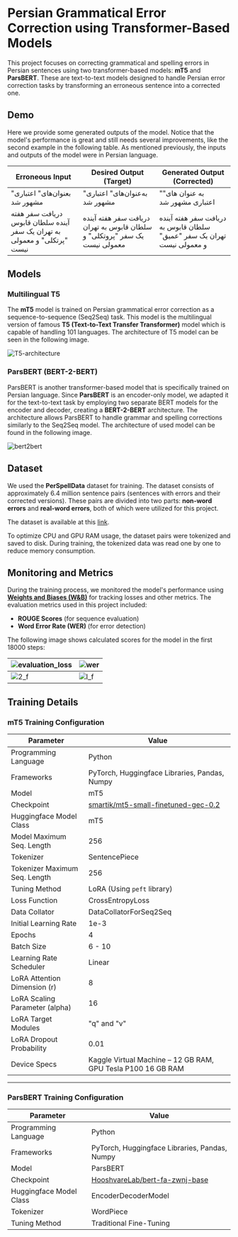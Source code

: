 # Persian Grammatical Error Correction using Transformer-Based Models

This project focuses on correcting grammatical and spelling errors in Persian sentences using two transformer-based models: **mT5** and **ParsBERT**. These are text-to-text models designed to handle Persian error correction tasks by transforming an erroneous sentence into a corrected one.

## Demo
Here we provide some generated outputs of the model. Notice that the model's performance is great and still needs several improvements, like the second example in the following table. As mentioned previously, the inputs and outputs of the model were in Persian language.

|Erroneous Input|Desired Output (Target)|Generated Output (Corrected)|
|--------|--------|--------|
|"بعنوان‌های" اعتباری مشهور شد|"به‌عنوان‌های" اعتباری مشهور شد|"به عنوان های" اعتباری مشهور شد|
|دریافت سفر هفته آینده سلطان قابوس به تهران یک سفر "پرتکلی" و معمولی نیست|دریافت سفر هفته آینده سلطان قابوس به تهران یک سفر "پروتکلی" و معمولی نیست|دریافت سفر هفته آینده سلطان قابوس به تهران یک سفر "عمیق" و معمولی نیست|

## Models

### Multilingual T5
The **mT5** model is trained on Persian grammatical error correction as a sequence-to-sequence (Seq2Seq) task. This model is the multilingual version of famous **T5 (Text-to-Text Transfer Transformer)** model which is capable of handling 101 languages. The architecture of T5 model can be seen in the following image.

![T5-architecture](https://github.com/user-attachments/assets/efb9c5b4-06b3-4e76-a777-8cfb1db1ecf6)


### ParsBERT (BERT-2-BERT)
ParsBERT is another transformer-based model that is specifically trained on Persian language. Since **ParsBERT** is an encoder-only model, we adapted it for the text-to-text task by employing two separate BERT models for the encoder and decoder, creating a **BERT-2-BERT** architecture. The architecture allows ParsBERT to handle grammar and spelling corrections similarly to the Seq2Seq model. The architecture of used model can be found in the following image.

![bert2bert](https://github.com/user-attachments/assets/1986ab65-e9fd-4325-b3dd-e6d067a4bc9f)

## Dataset

We used the **PerSpellData** dataset for training. The dataset consists of approximately 6.4 million sentence pairs (sentences with errors and their corrected versions). These pairs are divided into two parts: **non-word errors** and **real-word errors**, both of which were utilized for this project.

The dataset is available at this [link](https://github.com/rominaoji/PerSpellData).

To optimize CPU and GPU RAM usage, the dataset pairs were tokenized and saved to disk. During training, the tokenized data was read one by one to reduce memory consumption.

## Monitoring and Metrics

During the training process, we monitored the model's performance using [**Weights and Biases (W&B)**](https://wandb.ai/site) for tracking losses and other metrics. The evaluation metrics used in this project included:

- **ROUGE Scores** (for sequence evaluation)
- **Word Error Rate (WER)** (for error detection)

The following image shows calculated scores for the model in the first 18000 steps:

|![evaluation_loss](https://github.com/user-attachments/assets/f9a72a01-4332-4b6d-a582-daf437f941d3)|![wer](https://github.com/user-attachments/assets/1a94e2f1-3750-4a9f-9756-6f7c2f2bf014)|
|----|----|
|![2_f](https://github.com/user-attachments/assets/c0867cbc-f2ef-451b-ad12-3baa92a819c7)|![l_f](https://github.com/user-attachments/assets/1617b068-884a-4a05-9f0e-eb1639a5e292)|


## Training Details

### mT5 Training Configuration

| **Parameter**                 | **Value**                            |
|-------------------------------|--------------------------------------|
| Programming Language           | Python                               |
| Frameworks                     | PyTorch, Huggingface Libraries, Pandas, Numpy |
| Model                          | mT5                                  |
| Checkpoint                     | [smartik/mt5-small-finetuned-gec-0.2](https://huggingface.co/smartik/mt5-small-finetuned-gec-0.2)  |
| Huggingface Model Class        | mT5                                  |
| Model Maximum Seq. Length      | 256                                  |
| Tokenizer                      | SentencePiece                        |
| Tokenizer Maximum Seq. Length  | 256                                  |
| Tuning Method                  | LoRA (Using `peft` library)          |
| Loss Function                  | CrossEntropyLoss                     |
| Data Collator                  | DataCollatorForSeq2Seq               |
| Initial Learning Rate          | 1e-3                                 |
| Epochs                         | 4                                    |
| Batch Size                     | 6 - 10                               |
| Learning Rate Scheduler        | Linear                               |
| LoRA Attention Dimension (r)   | 8                                    |
| LoRA Scaling Parameter (alpha) | 16                                   |
| LoRA Target Modules            | "q" and "v"                          |
| LoRA Dropout Probability       | 0.01                                 |
| Device Specs                   | Kaggle Virtual Machine – 12 GB RAM, GPU Tesla P100 16 GB RAM |

---

### ParsBERT Training Configuration

| **Parameter**                | **Value**                            |
|------------------------------|--------------------------------------|
| Programming Language          | Python                               |
| Frameworks                    | PyTorch, Huggingface Libraries, Pandas, Numpy |
| Model                         | ParsBERT                             |
| Checkpoint                    | [HooshvareLab/bert-fa-zwnj-base](https://huggingface.co/HooshvareLab/bert-fa-zwnj-base)        |
| Huggingface Model Class       | EncoderDecoderModel                  |
| Tokenizer                     | WordPiece                            |
| Tuning Method                 | Traditional Fine-Tuning              |




